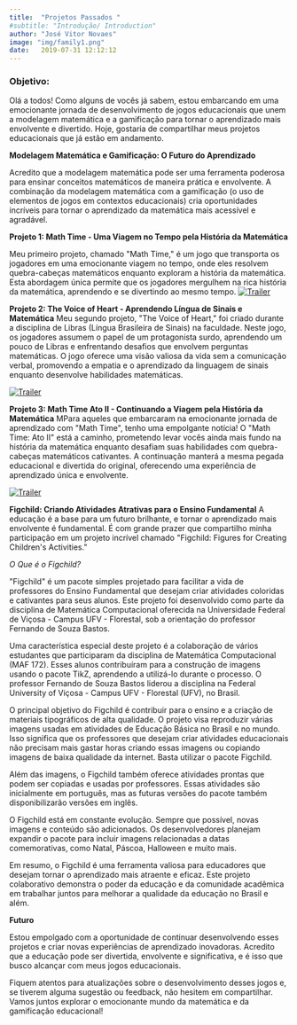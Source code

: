 ```yaml
---
title:  "Projetos Passados "
#subtitle: "Introdução/ Introduction"
author: "José Vitor Novaes"
image: "img/family1.png"
date:   2019-07-31 12:12:12
---
```


### Objetivo:
Olá a todos! Como alguns de vocês já sabem, estou embarcando em uma emocionante jornada de desenvolvimento de jogos educacionais que unem a modelagem matemática e a gamificação para tornar o aprendizado mais envolvente e divertido. Hoje, gostaria de compartilhar meus projetos  educacionais que já estão em andamento. 


**Modelagem Matemática e Gamificação: O Futuro do Aprendizado**


Acredito que a modelagem matemática pode ser uma ferramenta poderosa para ensinar conceitos matemáticos de maneira prática e envolvente. A combinação da modelagem matemática com a gamificação (o uso de elementos de jogos em contextos educacionais) cria oportunidades incríveis para tornar o aprendizado da matemática mais acessível e agradável.


**Projeto 1: Math Time - Uma Viagem no Tempo pela História da Matemática**

Meu primeiro projeto, chamado "Math Time," é um jogo que transporta os jogadores em uma emocionante viagem no tempo, onde eles resolvem quebra-cabeças matemáticos enquanto exploram a história da matemática. Esta abordagem única permite que os jogadores mergulhem na rica história da matemática, aprendendo e se divertindo ao mesmo tempo.
[![Trailer](http://img.youtube.com/vi/2JhryQQol2c/0.jpg)](https://www.youtube.com/watch?v=2JhryQQol2c)


**Projeto 2: The Voice of Heart - Aprendendo Língua de Sinais e Matemática**
Meu segundo projeto, "The Voice of Heart," foi criado durante a disciplina de Libras (Língua Brasileira de Sinais) na faculdade. Neste jogo, os jogadores assumem o papel de um protagonista surdo, aprendendo um pouco de Libras e enfrentando desafios que envolvem perguntas matemáticas. O jogo oferece uma visão valiosa da vida sem a comunicação verbal, promovendo a empatia e o aprendizado da linguagem de sinais enquanto desenvolve habilidades matemáticas.


[![Trailer](http://img.youtube.com/vi/agUZpuf71gg/0.jpg)](http://www.youtube.com/watch?v=agUZpuf71gg)


**Projeto 3: Math Time Ato II - Continuando a Viagem pela História da Matemática**
MPara aqueles que embarcaram na emocionante jornada de aprendizado com "Math Time", tenho uma empolgante notícia! O "Math Time: Ato II" está a caminho, prometendo levar vocês ainda mais fundo na história da matemática enquanto desafiam suas habilidades com quebra-cabeças matemáticos cativantes. A continuação manterá a mesma pegada educacional e divertida do original, oferecendo uma experiência de aprendizado única e envolvente.

[![Trailer](http://img.youtube.com/vi/1zngHlMtLAs/0.jpg)](http://www.youtube.com/watch?v=1zngHlMtLAs)


**Figchild: Criando Atividades Atrativas para o Ensino Fundamental**
A educação é a base para um futuro brilhante, e tornar o aprendizado mais envolvente é fundamental. É com grande prazer que compartilho minha participação em um projeto incrível chamado "Figchild: Figures for Creating Children's Activities."


*O Que é o Figchild?*

"Figchild" é um pacote simples projetado para facilitar a vida de professores do Ensino Fundamental que desejam criar atividades coloridas e cativantes para seus alunos. Este projeto foi desenvolvido como parte da disciplina de Matemática Computacional oferecida na Universidade Federal de Viçosa - Campus UFV - Florestal, sob a orientação do professor Fernando de Souza Bastos.


Uma característica especial deste projeto é a colaboração de vários estudantes que participaram da disciplina de Matemática Computacional (MAF 172). Esses alunos contribuíram para a construção de imagens usando o pacote TikZ, aprendendo a utilizá-lo durante o processo. O professor Fernando de Souza Bastos liderou a disciplina na Federal University of Viçosa - Campus UFV - Florestal (UFV), no Brasil.


O principal objetivo do Figchild é contribuir para o ensino e a criação de materiais tipográficos de alta qualidade. O projeto visa reproduzir várias imagens usadas em atividades de Educação Básica no Brasil e no mundo. Isso significa que os professores que desejam criar atividades educacionais não precisam mais gastar horas criando essas imagens ou copiando imagens de baixa qualidade da internet. Basta utilizar o pacote Figchild.

Além das imagens, o Figchild também oferece atividades prontas que podem ser copiadas e usadas por professores. Essas atividades são inicialmente em português, mas as futuras versões do pacote também disponibilizarão versões em inglês.


O Figchild está em constante evolução. Sempre que possível, novas imagens e conteúdo são adicionados. Os desenvolvedores planejam expandir o pacote para incluir imagens relacionadas a datas comemorativas, como Natal, Páscoa, Halloween e muito mais.


Em resumo, o Figchild é uma ferramenta valiosa para educadores que desejam tornar o aprendizado mais atraente e eficaz. Este projeto colaborativo demonstra o poder da educação e da comunidade acadêmica em trabalhar juntos para melhorar a qualidade da educação no Brasil e além.

**Futuro**


Estou empolgado com a oportunidade de continuar desenvolvendo esses projetos e criar novas experiências de aprendizado inovadoras. Acredito que a educação pode ser divertida, envolvente e significativa, e é isso que busco alcançar com meus jogos educacionais.

Fiquem atentos para atualizações sobre o desenvolvimento desses jogos e, se tiverem alguma sugestão ou feedback, não hesitem em compartilhar. Vamos juntos explorar o emocionante mundo da matemática e da gamificação educacional!





